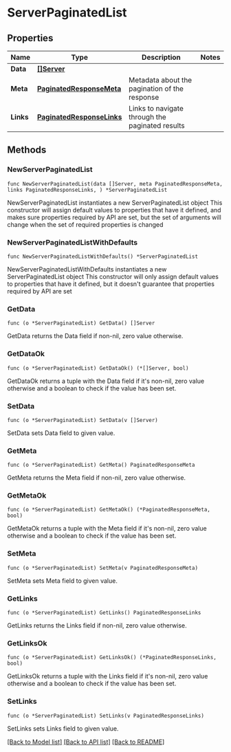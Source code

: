 # ServerPaginatedList

## Properties

Name | Type | Description | Notes
------------ | ------------- | ------------- | -------------
**Data** | [**[]Server**](Server.md) |  | 
**Meta** | [**PaginatedResponseMeta**](PaginatedResponseMeta.md) | Metadata about the pagination of the response | 
**Links** | [**PaginatedResponseLinks**](PaginatedResponseLinks.md) | Links to navigate through the paginated results | 

## Methods

### NewServerPaginatedList

`func NewServerPaginatedList(data []Server, meta PaginatedResponseMeta, links PaginatedResponseLinks, ) *ServerPaginatedList`

NewServerPaginatedList instantiates a new ServerPaginatedList object
This constructor will assign default values to properties that have it defined,
and makes sure properties required by API are set, but the set of arguments
will change when the set of required properties is changed

### NewServerPaginatedListWithDefaults

`func NewServerPaginatedListWithDefaults() *ServerPaginatedList`

NewServerPaginatedListWithDefaults instantiates a new ServerPaginatedList object
This constructor will only assign default values to properties that have it defined,
but it doesn't guarantee that properties required by API are set

### GetData

`func (o *ServerPaginatedList) GetData() []Server`

GetData returns the Data field if non-nil, zero value otherwise.

### GetDataOk

`func (o *ServerPaginatedList) GetDataOk() (*[]Server, bool)`

GetDataOk returns a tuple with the Data field if it's non-nil, zero value otherwise
and a boolean to check if the value has been set.

### SetData

`func (o *ServerPaginatedList) SetData(v []Server)`

SetData sets Data field to given value.


### GetMeta

`func (o *ServerPaginatedList) GetMeta() PaginatedResponseMeta`

GetMeta returns the Meta field if non-nil, zero value otherwise.

### GetMetaOk

`func (o *ServerPaginatedList) GetMetaOk() (*PaginatedResponseMeta, bool)`

GetMetaOk returns a tuple with the Meta field if it's non-nil, zero value otherwise
and a boolean to check if the value has been set.

### SetMeta

`func (o *ServerPaginatedList) SetMeta(v PaginatedResponseMeta)`

SetMeta sets Meta field to given value.


### GetLinks

`func (o *ServerPaginatedList) GetLinks() PaginatedResponseLinks`

GetLinks returns the Links field if non-nil, zero value otherwise.

### GetLinksOk

`func (o *ServerPaginatedList) GetLinksOk() (*PaginatedResponseLinks, bool)`

GetLinksOk returns a tuple with the Links field if it's non-nil, zero value otherwise
and a boolean to check if the value has been set.

### SetLinks

`func (o *ServerPaginatedList) SetLinks(v PaginatedResponseLinks)`

SetLinks sets Links field to given value.



[[Back to Model list]](../README.md#documentation-for-models) [[Back to API list]](../README.md#documentation-for-api-endpoints) [[Back to README]](../README.md)


